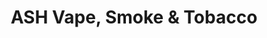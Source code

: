 ---
title: "ASH Vape, Smoke & Tobacco"
url: /niles/ash-vape-smoke-and-tobacco/
shop: e-cigarette
---
